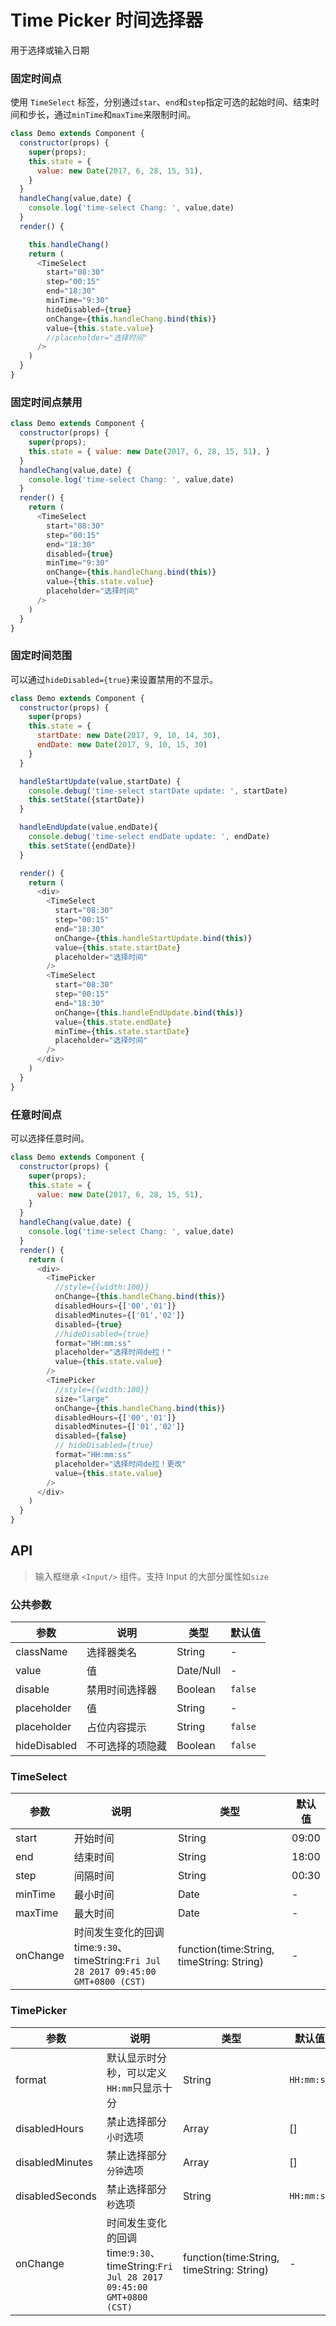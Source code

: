 Time Picker 时间选择器
===

用于选择或输入日期

### 固定时间点

<!--DemoStart--> 
使用 `TimeSelect` 标签，分别通过`star`、`end`和`step`指定可选的起始时间、结束时间和步长，通过`minTime`和`maxTime`来限制时间。
```js
class Demo extends Component {
  constructor(props) {
    super(props);
    this.state = {
      value: new Date(2017, 6, 28, 15, 51),
    }
  }
  handleChang(value,date) {
    console.log('time-select Chang: ', value,date)
  }
  render() {

    this.handleChang()
    return (
      <TimeSelect
        start="08:30"
        step="00:15"
        end="18:30"
        minTime="9:30"
        hideDisabled={true}
        onChange={this.handleChang.bind(this)}
        value={this.state.value}
        //placeholder="选择时间"
      />
    )
  }
}
```
<!--End-->

### 固定时间点禁用

<!--DemoStart--> 
```js
class Demo extends Component {
  constructor(props) {
    super(props);
    this.state = { value: new Date(2017, 6, 28, 15, 51), }
  }
  handleChang(value,date) {
    console.log('time-select Chang: ', value,date)
  }
  render() {
    return (
      <TimeSelect
        start="08:30"
        step="00:15"
        end="18:30"
        disabled={true}
        minTime="9:30"
        onChange={this.handleChang.bind(this)}
        value={this.state.value}
        placeholder="选择时间"
      />
    )
  }
}
```
<!--End-->

### 固定时间范围

可以通过`hideDisabled={true}`来设置禁用的不显示。

<!--DemoStart--> 
```js
class Demo extends Component {
  constructor(props) {
    super(props)
    this.state = {
      startDate: new Date(2017, 9, 10, 14, 30),
      endDate: new Date(2017, 9, 10, 15, 30)
    }
  }

  handleStartUpdate(value,startDate) {
    console.debug('time-select startDate update: ', startDate)
    this.setState({startDate})
  }

  handleEndUpdate(value,endDate){
    console.debug('time-select endDate update: ', endDate)
    this.setState({endDate})
  }

  render() {
    return (
      <div>
        <TimeSelect
          start="08:30"
          step="00:15"
          end="18:30"
          onChange={this.handleStartUpdate.bind(this)}
          value={this.state.startDate}
          placeholder="选择时间"
        />
        <TimeSelect
          start="08:30"
          step="00:15"
          end="18:30"
          onChange={this.handleEndUpdate.bind(this)}
          value={this.state.endDate}
          minTime={this.state.startDate}
          placeholder="选择时间"
        />
      </div>
    )
  }
}
```
<!--End-->


### 任意时间点

可以选择任意时间。

<!--DemoStart--> 
```js
class Demo extends Component {
  constructor(props) {
    super(props);
    this.state = {
      value: new Date(2017, 6, 28, 15, 51),
    }
  }
  handleChang(value,date) {
    console.log('time-select Chang: ', value,date)
  }
  render() {
    return (
      <div>
        <TimePicker
          //style={{width:100}}
          onChange={this.handleChang.bind(this)}
          disabledHours={['00','01']}
          disabledMinutes={['01','02']}
          disabled={true}
          //hideDisabled={true}
          format="HH:mm:ss"
          placeholder="选择时间de拉！"
          value={this.state.value}
        />
        <TimePicker
          //style={{width:100}}
          size="large" 
          onChange={this.handleChang.bind(this)}
          disabledHours={['00','01']}
          disabledMinutes={['01','02']}
          disabled={false}
          // hideDisabled={true}
          format="HH:mm:ss"
          placeholder="选择时间de拉！更改"
          value={this.state.value}
        />
      </div>
    )
  }
}
```
<!--End-->


## API

> 输入框继承 `<Input/>` 组件。支持 Input 的大部分属性如`size`

### 公共参数 

| 参数      | 说明    | 类型      |  默认值   |
|--------- |-------- |---------- |-------- |
| className | 选择器类名 | String | - |
| value | 值 | Date/Null | - |
| disable | 禁用时间选择器 | Boolean | `false` |
| placeholder | 值 | String | - |
| placeholder | 占位内容提示 | String | `false` |
| hideDisabled | 不可选择的项隐藏 | Boolean | `false` |

### TimeSelect 

| 参数      | 说明    | 类型      |  默认值   |
|--------- |-------- |---------- |-------- |
| start | 开始时间 | String | 09:00 |
| end | 结束时间 | String | 18:00 |
| step | 间隔时间 | String | 00:30 |
| minTime | 最小时间 | Date | - |
| maxTime | 最大时间 | Date | - |
| onChange | 时间发生变化的回调 time:`9:30`、timeString:`Fri Jul 28 2017 09:45:00 GMT+0800 (CST)` | function(time:String, timeString: String) | - |

### TimePicker 

| 参数      | 说明    | 类型      |  默认值   |
|--------- |-------- |---------- |-------- |
| format | 默认显示时分秒，可以定义`HH:mm`只显示十分 | String | `HH:mm:ss` |
| disabledHours | 禁止选择部分`小时`选项 | Array | [] |
| disabledMinutes | 禁止选择部分`分钟`选项 | Array | [] |
| disabledSeconds | 禁止选择部分`秒`选项 | String | `HH:mm:ss` |
| onChange | 时间发生变化的回调 time:`9:30`、timeString:`Fri Jul 28 2017 09:45:00 GMT+0800 (CST)` | function(time:String, timeString: String) | - |
